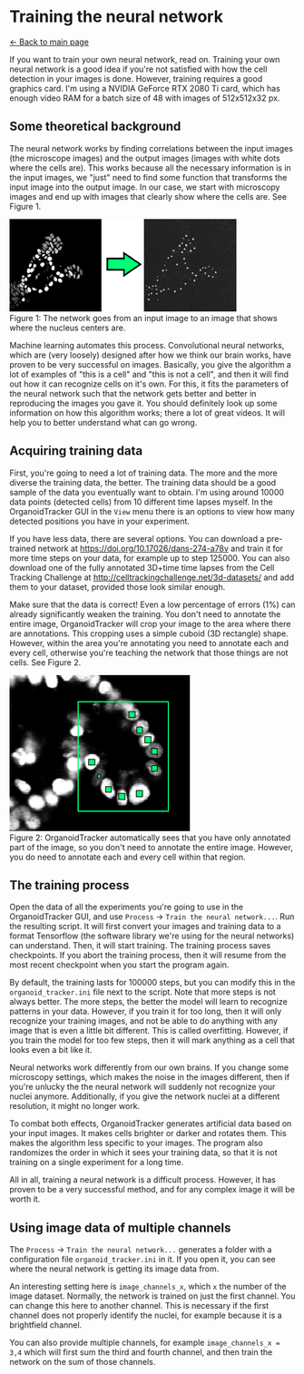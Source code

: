 # Training the neural network
[← Back to main page](INDEX.md)

If you want to train your own neural network, read on. Training your own neural network is a good idea if you're not satisfied with how the cell detection in your images is done. However, training requires a good graphics card. I'm using a NVIDIA GeForce RTX 2080 Ti card, which has enough video RAM for a batch size of 48 with images of 512x512x32 px.

## Some theoretical background
The neural network works by finding correlations between the input images (the microscope images) and the output images (images with white dots where the cells are). This works because all the necessary information is in the input images, we "just" need to find some function that transforms the input image into the output image. In our case, we start with microscopy images and end up with images that clearly show where the cells are. See Figure 1.

![Network output](images/network.png)  
Figure 1: The network goes from an input image to an image that shows where the nucleus centers are.

Machine learning automates this process. Convolutional neural networks, which are (very loosely) designed after how we think our brain works, have proven to be very successful on images. Basically, you give the algorithm a lot of examples of "this is a cell" and "this is not a cell", and then it will find out how it can recognize cells on it's own. For this, it fits the parameters of the neural network such that the network gets better and better in reproducing the images you gave it. You should definitely look up some information on how this algorithm works; there a lot of great videos. It will help you to better understand what can go wrong.

## Acquiring training data
First, you're going to need a lot of training data. The more and the more diverse the training data, the better. The training data should be a good sample of the data you eventually want to obtain. I'm using around 10000 data points (detected cells) from 10 different time lapses myself. In the OrganoidTracker GUI in the `View` menu there is an options to view how many detected positions you have in your experiment.

If you have less data, there are several options. You can download a pre-trained network at https://doi.org/10.17026/dans-274-a78v and train it for more time steps on your data, for example up to step 125000. You can also download one of the fully annotated 3D+time time lapses from the Cell Tracking Challenge at http://celltrackingchallenge.net/3d-datasets/ and add them to your dataset, provided those look similar enough.

Make sure that the data is correct! Even a low percentage of errors (1%) can already significantly weaken the training. You don't need to annotate the entire image, OrganoidTracker will crop your image to the area where there are annotations. This cropping uses a simple cuboid (3D rectangle) shape. However, within the area you're annotating you need to annotate each and every cell, otherwise you're teaching the network that those things are not cells. See Figure 2.

![Annotations](images/annotations.png)  
Figure 2: OrganoidTracker automatically sees that you have only annotated part of the image, so you don't need to annotate the entire image. However, you do need to annotate each and every cell within that region.

## The training process
Open the data of all the experiments you're going to use in the OrganoidTracker GUI, and use `Process` -> `Train the neural network...`. Run the resulting script. It will first convert your images and training data to a format Tensorflow (the software library we're using for the neural networks) can understand. Then, it will start training. The training process saves checkpoints. If you abort the training process, then it will resume from the most recent checkpoint when you start the program again.

By default, the training lasts for 100000 steps, but you can modify this in the `organoid_tracker.ini` file next to the script. Note that more steps is not always better. The more steps, the better the model will learn to recognize patterns in your data. However, if you train it for too long, then it will only recognize your training images, and not be able to do anything with any image that is even a little bit different. This is called overfitting. However, if you train the model for too few steps, then it will mark anything as a cell that looks even a bit like it.

Neural networks work differently from our own brains. If you change some microscopy settings, which makes the noise in the images different, then if you're unlucky the the neural network will suddenly not recognize your nuclei anymore. Additionally, if you give the network nuclei at a different resolution, it might no longer work.

To combat both effects, OrganoidTracker generates artificial data based on your input images. It makes cells brighter or darker and rotates them. This makes the algorithm less specific to your images. The program also randomizes the order in which it sees your training data, so that it is not training on a single experiment for a long time.

All in all, training a neural network is a difficult process. However, it has proven to be a very successful method, and for any complex image it will be worth it.

## Using image data of multiple channels
The `Process` -> `Train the neural network...` generates a folder with a configuration file `organoid_tracker.ini` in it. If you open it, you can see where the neural network is getting its image data from. 

An interesting setting here is `image_channels_x`, which `x` the number of the image dataset. Normally, the network is trained on just the first channel. You can change this here to another channel. This is necessary if the first channel does not properly identify the nuclei, for example because it is a brightfield channel.

You can also provide multiple channels, for example `image_channels_x = 3,4` which will first sum the third and fourth channel, and then train the network on the sum of those channels.
